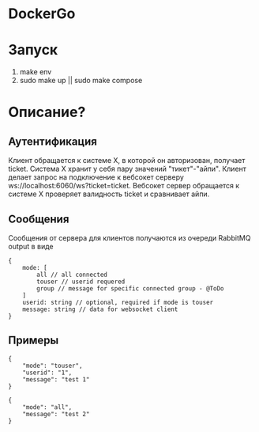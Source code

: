 # DockerGo

# Запуск
1. make env
2. sudo make up || sudo make compose

# Описание?

## Аутентификация

Клиент обращается к системе X, в которой он авторизован, получает ticket. Система X хранит у себя пару значений "тикет"-"айпи". Клиент делает запрос на подключение к вебсокет серверу ws://localhost:6060/ws?ticket=ticket. Вебсокет сервер обращается к системе X проверяет валидность ticket и сравнивает айпи.

## Сообщения

Сообщения от сервера для клиентов получаются из очереди RabbitMQ output в виде
```
{
    mode: [
        all // all connected
        touser // userid requered
        group // message for specific connected group - @ToDo
    ]
    userid: string // optional, required if mode is touser
    message: string // data for websocket client
}
```
## Примеры
```
{
    "mode": "touser",
    "userid": "1",
    "message": "test 1"
}
```
```
{
    "mode": "all",
    "message": "test 2"
}
```

